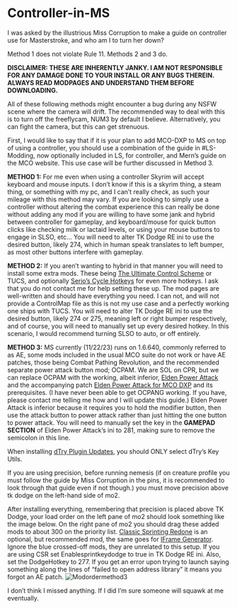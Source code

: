 # Controller-in-MS
I was asked by the illustrious Miss Corruption to make a guide on controller use for Masterstroke, and who am I to turn her down?

Method 1 does not violate Rule 11. Methods 2 and 3 do.

**DISCLAIMER: THESE ARE INHERENTLY JANKY. I AM NOT RESPONSIBLE FOR ANY DAMAGE DONE TO YOUR INSTALL OR ANY BUGS THEREIN. ALWAYS READ MODPAGES AND UNDERSTAND THEM BEFORE DOWNLOADING.**

All of these following methods might encounter a bug during any NSFW scene where the camera will drift. The recommended way to deal with this is to turn off the freeflycam, NUM3 by default I believe. Alternatively, you can fight the camera, but this can get strenuous.

First, I would like to say that if it is your plan to add MCO-DXP to MS on top of using a controller, you should use a combination of the guide in #LS-Modding, now optionally included in LS, for controller, and Mern’s guide on the MCO website. This use case will be further discussed in Method 3. 

**METHOD 1:** For me even when using a controller Skyrim will accept keyboard and mouse inputs. I don’t know if this is a skyrim thing, a steam thing, or something with my pc, and I can’t really check, as such your mileage with this method may vary. If you are looking to simply use a controller without altering the combat experience this can really be done without adding any mod if you are willing to have some jank and hybrid between controller for gameplay, and keyboard/mouse for quick button clicks like checking milk or lactaid levels, or using your mouse buttons to engage in SLSO, etc… You will need to alter TK Dodge RE ini to use the desired button, likely 274, which in human speak translates to left bumper, as most other buttons interfere with gameplay.

**METHOD 2:** If you aren’t wanting to hybrid in that manner you will need to install some extra mods. These being [The Ultimate Control Scheme](https://www.nexusmods.com/skyrimspecialedition/mods/29381) or TUCS, and optionally [Serio’s Cycle Hotkeys](https://www.nexusmods.com/skyrimspecialedition/mods/27184) for even more hotkeys. I ask that you do not contact me for help setting these up. The mod pages are well-written and should have everything you need. I can not, and will not provide a ControlMap file as this is not my use case and a perfectly working one ships with TUCS. You will need to alter TK Dodge RE ini to use the desired button, likely 274 or 275, meaning left or right bumper respectively, and of course, you will need to manually set up every desired hotkey. In this scenario, I would recommend turning SLSO to auto, or off entirely.

**METHOD 3:** MS currently (11/22/23) runs on 1.6.640, commonly referred to as AE, some mods included in the usual MCO suite do not work or have AE patches, those being Combat Pathing Revolution, and the recommended separate power attack button mod; OCPAM. We are SOL on CPR, but we can replace OCPAM with the working, albeit inferior, [Elden Power Attack](https://www.nexusmods.com/skyrimspecialedition/mods/66711) and the accompanying patch [Elden Power Attack for MCO DXP](https://www.nexusmods.com/skyrimspecialedition/mods/84378) and its prerequisites. (I have never been able to get OCPANG working. If you have, please contact me telling me how and I will update this guide.) Elden Power Attack is inferior because it requires you to hold the modifier button, then use the attack button to power attack rather than just hitting the one button to power attack. You will need to manually set the key in the **GAMEPAD SECTION** of Elden Power Attack’s ini to 281, making sure to remove the semicolon in this line. 

When installing [dTry Plugin Updates](https://www.nexusmods.com/skyrimspecialedition/mods/85740), you should ONLY select dTry’s Key Utils.

If you are using precision, before running nemesis (if on creature profile you must follow the guide by Miss Corruption in the pins, it is recommended to look through that guide even if not though.) you must move precision above tk dodge on the left-hand side of mo2. 

After installing everything, remembering that precision is placed above TK Dodge, your load order on the left pane of mo2 should look something like the image below. On the right pane of mo2 you should drag these added mods to about 300 on the priority list. [Classic Sprinting Redone](https://www.nexusmods.com/skyrimspecialedition/mods/20166) is an optional, but recommended mod, the same goes for [IFrame Generator](https://www.nexusmods.com/skyrimspecialedition/mods/82737?tab=description). Ignore the blue crossed-off mods, they are unrelated to this setup. If you are using CSR set Enablesprintkeydodge to true in TK Dodge RE ini. Also, set the DodgeHotkey to 277. If you get an error upon trying to launch saying something along the lines of “failed to open address library” it means you forgot an AE patch. 
![Modordermethod3](https://github.com/Turtman69/Controller-in-MS/assets/151793140/65d9b566-0b1c-4c47-932c-ea2366605815)


I don’t think I missed anything. If I did I’m sure someone will squawk at me eventually.




